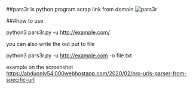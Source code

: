 ##pars3r is python program scrap link from domain
![pars3r](https://abduonly54.000webhostapp.com/wp-content/uploads/2020/02/pars3r-768x371.png)



 ###how to use 
 
 python3 pars3r.py -u http://example.com/ 

 you can also write the out put to file

 python3 pars3r.py -u http://example.com -o file.txt


example on the screenshot 
https://abduonly54.000webhostapp.com/2020/02/pro-urls-parser-from-specific-url
